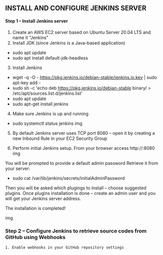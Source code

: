 ## INSTALL AND CONFIGURE JENKINS SERVER
#### Step 1 – Install Jenkins server

1. Create an AWS EC2 server based on Ubuntu Server 20.04 LTS and name it "Jenkins"
2. Install JDK (since Jenkins is a Java-based application)
- sudo apt update
- sudo apt install default-jdk-headless
3. Install Jenkins
- wget -q -O - https://pkg.jenkins.io/debian-stable/jenkins.io.key | sudo apt-key add -
- sudo sh -c 'echo deb https://pkg.jenkins.io/debian-stable binary/ > \
    /etc/apt/sources.list.d/jenkins.list'
- sudo apt update
- sudo apt-get install jenkins

4. Make sure Jenkins is up and running

- sudo systemctl status jenkins
img

5. By default Jenkins server uses TCP port 8080 – open it by creating a new Inbound Rule in your EC2 Security Group

6. Perform initial Jenkins setup.
From your browser access http://<Jenkins-Server-Public-IP-Address-or-Public-DNS-Name>:8080
img

You will be prompted to provide a default admin password
Retrieve it from your server:

- sudo cat /var/lib/jenkins/secrets/initialAdminPassword

 Then you will be asked which plugings to install – choose suggested plugins.
Once plugins installation is done – create an admin user and you will get your Jenkins server address.

The installation is completed!

img
    
    
   ### Step 2 – Configure Jenkins to retrieve source codes from GitHub using Webhooks
    
    1. Enable webhooks in your GitHub repository settings
